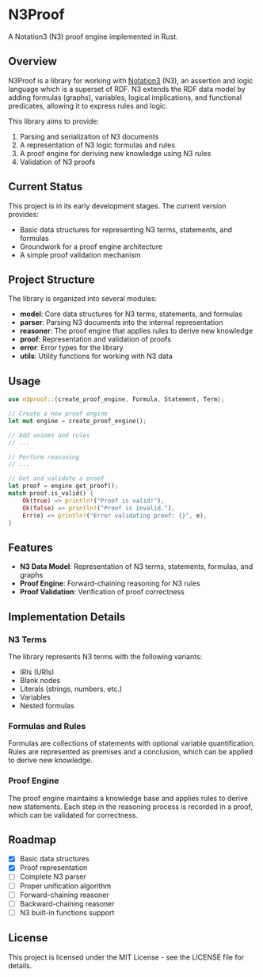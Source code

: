 # N3Proof

A Notation3 (N3) proof engine implemented in Rust.

## Overview

N3Proof is a library for working with [Notation3](https://www.w3.org/TeamSubmission/n3/) (N3), an assertion and logic language which is a superset of RDF. N3 extends the RDF data model by adding formulas (graphs), variables, logical implications, and functional predicates, allowing it to express rules and logic.

This library aims to provide:

1. Parsing and serialization of N3 documents
2. A representation of N3 logic formulas and rules
3. A proof engine for deriving new knowledge using N3 rules
4. Validation of N3 proofs

## Current Status

This project is in its early development stages. The current version provides:

- Basic data structures for representing N3 terms, statements, and formulas
- Groundwork for a proof engine architecture
- A simple proof validation mechanism

## Project Structure

The library is organized into several modules:

- **model**: Core data structures for N3 terms, statements, and formulas
- **parser**: Parsing N3 documents into the internal representation
- **reasoner**: The proof engine that applies rules to derive new knowledge
- **proof**: Representation and validation of proofs
- **error**: Error types for the library
- **utils**: Utility functions for working with N3 data

## Usage

```rust
use n3proof::{create_proof_engine, Formula, Statement, Term};

// Create a new proof engine
let mut engine = create_proof_engine();

// Add axioms and rules
// ...

// Perform reasoning
// ...

// Get and validate a proof
let proof = engine.get_proof();
match proof.is_valid() {
    Ok(true) => println!("Proof is valid!"),
    Ok(false) => println!("Proof is invalid."),
    Err(e) => println!("Error validating proof: {}", e),
}
```

## Features

- **N3 Data Model**: Representation of N3 terms, statements, formulas, and graphs
- **Proof Engine**: Forward-chaining reasoning for N3 rules
- **Proof Validation**: Verification of proof correctness

## Implementation Details

### N3 Terms

The library represents N3 terms with the following variants:

- IRIs (URIs)
- Blank nodes
- Literals (strings, numbers, etc.)
- Variables
- Nested formulas

### Formulas and Rules

Formulas are collections of statements with optional variable quantification. Rules are represented as premises and a conclusion, which can be applied to derive new knowledge.

### Proof Engine

The proof engine maintains a knowledge base and applies rules to derive new statements. Each step in the reasoning process is recorded in a proof, which can be validated for correctness.

## Roadmap

- [x] Basic data structures
- [x] Proof representation
- [ ] Complete N3 parser
- [ ] Proper unification algorithm
- [ ] Forward-chaining reasoner
- [ ] Backward-chaining reasoner
- [ ] N3 built-in functions support

## License

This project is licensed under the MIT License - see the LICENSE file for details. 